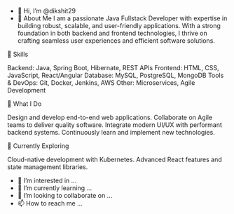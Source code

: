 - 👋 Hi, I’m @dikshit29
- 👋 About Me
I am a passionate Java Fullstack Developer with expertise in building robust, scalable, and user-friendly applications. With a strong foundation in both backend and frontend technologies, I thrive on crafting seamless user experiences and efficient software solutions.

💼 Skills

Backend: Java, Spring Boot, Hibernate, REST APIs
Frontend: HTML, CSS, JavaScript, React/Angular
Database: MySQL, PostgreSQL, MongoDB
Tools & DevOps: Git, Docker, Jenkins, AWS
Other: Microservices, Agile Development

🚀 What I Do

Design and develop end-to-end web applications.
Collaborate on Agile teams to deliver quality software.
Integrate modern UI/UX with performant backend systems.
Continuously learn and implement new technologies.

🌱 Currently Exploring

Cloud-native development with Kubernetes.
Advanced React features and state management libraries.
- 👀 I’m interested in ...
- 🌱 I’m currently learning ...
- 💞️ I’m looking to collaborate on ...
- 📫 How to reach me ...

<!---
dikshit29/dikshit29 is a ✨ special ✨ repository because its `README.md` (this file) appears on your GitHub profile.
You can click the Preview link to take a look at your changes.
--->
